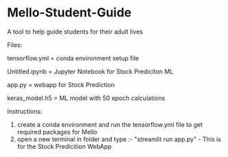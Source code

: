 # Mello-Student-Guide
A tool to help guide students for their adult lives

Files:

tensorflow.yml = conda environment setup file

Untitled.ipynb = Jupyter Notebook for Stock Prediciton ML

app.py = webapp for Stock Prediction

keras_model.h5 = ML model with 50 epoch calculations

Instructions:

1) create a conda environment and run the tensorflow.yml file to get required packages for Mello
2) open a new terminal in folder and type :- "streamlit run app.py" - This is for the Stock Predicition WebApp
